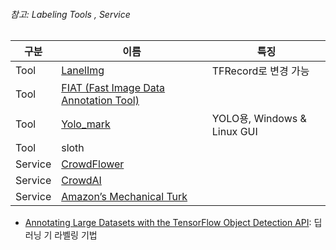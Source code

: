 ###### 참고: Labeling Tools , Service
|구분|이름|특징|
|-|-|-|
|Tool|[LanelImg](https://github.com/tzutalin/labelImg)|TFRecord로 변경 가능 |
|Tool|[FIAT (Fast Image Data Annotation Tool)](https://github.com/christopher5106/FastAnnotationTool)||
|Tool|[Yolo_mark](https://github.com/AlexeyAB/Yolo_mark)|YOLO용, Windows & Linux GUI|
|Tool|sloth||
|Service|[CrowdFlower](https://www.crowdflower.com/)||
|Service|[CrowdAI ](https://crowdai.com/)||
|Service|[Amazon’s Mechanical Turk](https://www.mturk.com/mturk/welcome)||


- [Annotating Large Datasets with the TensorFlow Object Detection API](http://andrew.carterlunn.co.uk/programming/2018/01/24/annotating-large-datasets-with-tensorflow-object-detection-api.html): 딥러닝 기 라벨링 기법 